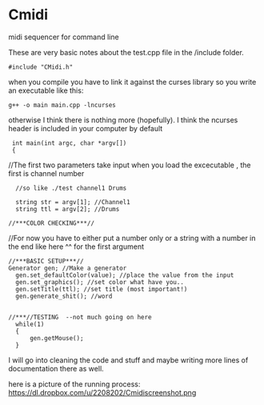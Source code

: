 Cmidi
=====

midi sequencer for command line

These are very basic notes about the test.cpp file in the /include folder.

    #include "CMidi.h"

when you compile you have to link it against the curses library so you write an executable like this:
     
    g++ -o main main.cpp -lncurses

otherwise I think there is nothing more (hopefully). I think the ncurses header is included in your computer by default


     int main(int argc, char *argv[])
     {

//The first two parameters take input when you load the excecutable , the first is channel number
      
      //so like ./test channel1 Drums

      string str = argv[1]; //Channel1
      string ttl = argv[2]; //Drums

    //***COLOR CHECKING***//

//For now you have to either put a number only or a string with a number in the end like here ^^ for the first argument
      


    //***BASIC SETUP***//
    Generator gen; //Make a generator
	  gen.set_defaultColor(value); //place the value from the input
	  gen.set_graphics(); //set color what have you..
	  gen.setTitle(ttl); //set title (most important!)
	  gen.generate_shit(); //word
	

    //***//TESTING	--not much going on here
	  while(1)
	  {
	      gen.getMouse();
	  }


I will go into cleaning the code and stuff and maybe writing more lines of documentation there as well.

here is a picture of the running process:
    https://dl.dropbox.com/u/2208202/Cmidiscreenshot.png

